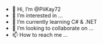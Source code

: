 - 👋 Hi, I’m @PiiKay72
- 👀 I’m interested in ...
- 🌱 I’m currently learning C# & .NET
- 💞️ I’m looking to collaborate on ...
- 📫 How to reach me ...

<!---
Pernilla72/Pernilla72 is a ✨ special ✨ repository because its `README.md` (this file) appears on your GitHub profile.
You can click the Preview link to take a look at your changes.
--->
